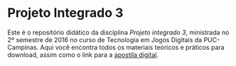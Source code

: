 # Projeto Integrado 3

Este é o repositório didático da disciplina *Projeto integrado 3*, ministrada no 2º semestre de 2016 no curso de Tecnologia em Jogos Digitais da PUC-Campinas. Aqui você encontra todos os materiais teóricos e práticos para download, assim como o link para a [apostila digital](http://puccjogos.github.io/proj3-2016-2s).
